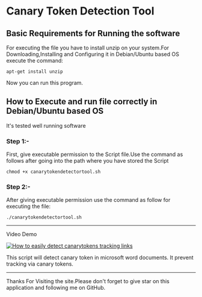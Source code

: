 <!DOCTYPE html>
<h1>Canary Token Detection Tool</h1>
<h2>Basic Requirements for Running the software</h2>
<p>For executing the file you have to install unzip on your system.For Downloading,Installing and Configuring it in Debian/Ubuntu based OS execute the command:</p>
<code>apt-get install unzip</code>
<p>Now you can run this program.</p>
<h2>How to Execute and run file correctly in Debian/Ubuntu based OS</h2>
<p>It's tested well running software</p>
<h3>Step 1:-</h3><p>First, give executable permission to the Script file.Use the command as follows after going into the path where you have stored the Script</p>
<code>chmod +x canarytokendetectortool.sh</code>
<h3>Step 2:-</h3><p>After giving executable permission use the command as follow for executing the file:</p>
<code>./canarytokendetectortool.sh</code>
<hr>
Video Demo
<p class="unchanged rich-diff-level-one"><a href="https://www.youtube.com/watch?v=EpTcxoAhKyI" rel="nofollow"><img src="https://camo.githubusercontent.com/a91f85e5b1409d972e9b0f0187d7cfd3e29770ac/68747470733a2f2f696d672e796f75747562652e636f6d2f76692f45705463786f41684b79492f302e6a7067" alt="How to easily detect canarytokens tracking links" data-canonical-src="https://img.youtube.com/vi/EpTcxoAhKyI/0.jpg" style="max-width:100%;"></a></p>
<p>This script will detect canary token in microsoft word documents. It prevent tracking via canary tokens.</p>
<hr>
<p>Thanks For Visiting the site.Please don't forget to give star on this application and following me on GitHub.</p>
</html>

